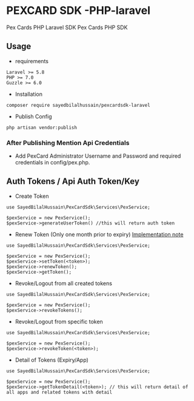 # PEXCARD SDK -PHP-laravel
Pex Cards PHP Laravel SDK 
Pex Cards PHP SDK
## Usage
- requirements 
```
Laravel >= 5.8
PHP >= 7.0
Guzzle >= 6.0
```
- Installation
```
composer require sayedbilalhussain/pexcardsdk-laravel
```

- Publish Config
```
php artisan vendor:publish
```
### After Publishing Mention Api Credentials
- Add PexCard Administrator Username and Password and required credentials in config/pex.php. 

## Auth Tokens / Api Auth Token/Key
- Create Token 
```
use SayedBilalHussain\PexCardSdk\Services\PexService;

$pexService = new PexService();
$pexService->generateUserToken() //this will return auth token
```
- Renew Token (Only one month prior to expiry)
[Implementation note](https://developer.pexcard.com/docs4#!/Token3258321032323232323232323232323232323232Manage32authentication32for32the32PEX32API4610323232323232323232323232/Token_RenewByAuthorizationPOSTToken_Renew)
```
use SayedBilalHussain\PexCardSdk\Services\PexService;

$pexService = new PexService();
$pexService->setToken(<token>);
$pexService->renewToken();
$pexService->getToken(); 
```
- Revoke/Logout from all created tokens

```
use SayedBilalHussain\PexCardSdk\Services\PexService;

$pexService = new PexService();
$pexService->revokeTokens();
```


- Revoke/Logout from specific token

```
use SayedBilalHussain\PexCardSdk\Services\PexService;

$pexService = new PexService();
$pexService->revokeToken(<token>);
```
- Detail of Tokens (Expiry/App)

```
use SayedBilalHussain\PexCardSdk\Services\PexService;

$pexService = new PexService();
$pexService->getTokenDetail(<token>); // this will return detail of all apps and related tokens with detail
```
